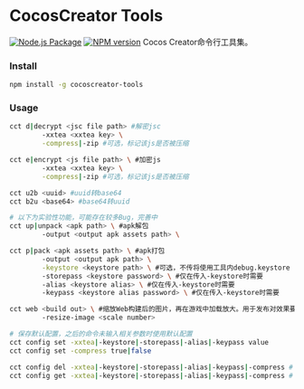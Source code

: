 # CocosCreator Tools
[![Node.js Package](https://github.com/TanMusong/cocoscreator-tools/actions/workflows/npm-publish-github-packages.yml/badge.svg)](https://github.com/TanMusong/cocoscreator-tools/actions/workflows/npm-publish-github-packages.yml)
[![NPM version](https://img.shields.io/npm/v/cocoscreator-tools.svg)](https://www.npmjs.com/package/cocoscreator-tools)
Cocos Creator命令行工具集。

### Install
```bash
npm install -g cocoscreator-tools
```

### Usage
```bash
cct d|decrypt <jsc file path> #解密jsc
        -xxtea <xxtea key> \
        -compress|-zip #可选，标记该js是否被压缩

cct e|encrypt <js file path> \ #加密js
        -xxtea <xxtea key> \
        -compress|-zip #可选，标记该js是否被压缩

cct u2b <uuid> #uuid转base64
cct b2u <base64> #base64转uuid

# 以下为实验性功能，可能存在较多Bug，完善中
cct up|unpack <apk path> \ #apk解包
        -output <output apk assets path> \

cct p|pack <apk assets path> \ #apk打包
        -output <output apk path> \
        -keystore <keystore path> \ #可选，不传将使用工具内debug.keystore
        -storepass <keystore password> \ #仅在传入-keystore时需要
        -alias <keystore alias> \ #仅在传入-keystore时需要
        -keypass <keystore alias password> \ #仅在传入-keystore时需要

cct web <build out> \ #缩放Web构建后的图片，再在游戏中加载放大。用于发布对效果要求不高的广告情况下，压缩包体
        -resize-image <scale number>

# 保存默认配置，之后的命令未输入相关参数时使用默认配置
cct config set -xxtea|-keystore|-storepass|-alias|-keypass value
cct config set -compress true|false

cct config del -xxtea|-keystore|-storepass|-alias|-keypass|-compress # 删除默认配置
cct config get -xxtea|-keystore|-storepass|-alias|-keypass|-compress # 显示默认配置，不输入key则显示全部

```